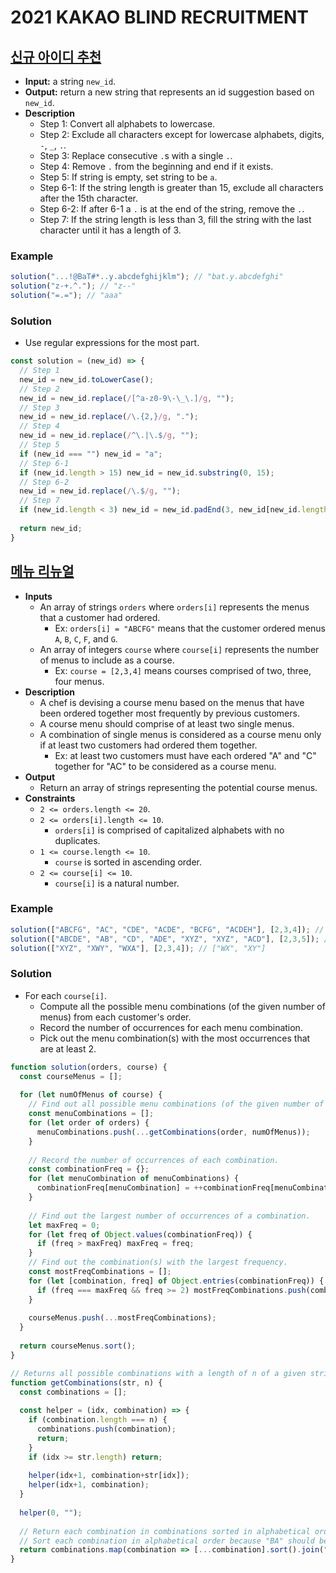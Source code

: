 # 2021 KAKAO BLIND RECRUITMENT

## [신규 아이디 추천](https://programmers.co.kr/learn/courses/30/lessons/72410)
- **Input:** a string `new_id`.
- **Output:** return a new string that represents an id suggestion based on `new_id`.
- **Description**
  - Step 1: Convert all alphabets to lowercase.
  - Step 2: Exclude all characters except for lowercase alphabets, digits, `-`, `_`, `.`.
  - Step 3: Replace consecutive `.`s with a single `.`.
  - Step 4: Remove `.` from the beginning and end if it exists.
  - Step 5: If string is empty, set string to be `a`.
  - Step 6-1: If the string length is greater than 15, exclude all characters after the 15th character.
  - Step 6-2: If after 6-1 a `.` is at the end of the string, remove the `.`.
  - Step 7: If the string length is less than 3, fill the string with the last character until it has a length of 3.
### Example
```js
solution("...!@BaT#*..y.abcdefghijklm"); // "bat.y.abcdefghi"
solution("z-+.^."); // "z--"
solution("=.="); // "aaa"
```
### Solution
- Use regular expressions for the most part.
```js
const solution = (new_id) => {
  // Step 1
  new_id = new_id.toLowerCase();
  // Step 2
  new_id = new_id.replace(/[^a-z0-9\-\_\.]/g, "");
  // Step 3
  new_id = new_id.replace(/\.{2,}/g, ".");
  // Step 4
  new_id = new_id.replace(/^\.|\.$/g, "");
  // Step 5
  if (new_id === "") new_id = "a";
  // Step 6-1
  if (new_id.length > 15) new_id = new_id.substring(0, 15);
  // Step 6-2
  new_id = new_id.replace(/\.$/g, "");
  // Step 7
  if (new_id.length < 3) new_id = new_id.padEnd(3, new_id[new_id.length-1]);
  
  return new_id;
}
```

## [메뉴 리뉴얼](https://programmers.co.kr/learn/courses/30/lessons/72411)
- **Inputs**
  - An array of strings `orders` where `orders[i]` represents the menus that a customer had ordered.
    - Ex: `orders[i] = "ABCFG"` means that the customer ordered menus `A`, `B`, `C`, `F`, and `G`.
  - An array of integers `course` where `course[i]` represents the number of menus to include as a course.
    - Ex: `course = [2,3,4]` means courses comprised of two, three, four menus.
- **Description**
  - A chef is devising a course menu based on the menus that have been ordered together most frequently by previous customers.
  - A course menu should comprise of at least two single menus.
  - A combination of single menus is considered as a course menu only if at least two customers had ordered them together.
    - Ex: at least two customers must have each ordered "A" and "C" together for "AC" to be considered as a course menu.
- **Output**
  - Return an array of strings representing the potential course menus.
- **Constraints**
  - `2 <= orders.length <= 20`.
  - `2 <= orders[i].length <= 10`.
    - `orders[i]` is comprised of capitalized alphabets with no duplicates.
  - `1 <= course.length <= 10`.
    - `course` is sorted in ascending order.
  - `2 <= course[i] <= 10`.
    - `course[i]` is a natural number.
### Example
```js
solution(["ABCFG", "AC", "CDE", "ACDE", "BCFG", "ACDEH"], [2,3,4]); // ["AC", "ACDE", "BCFG", "CDE"]
solution(["ABCDE", "AB", "CD", "ADE", "XYZ", "XYZ", "ACD"], [2,3,5]); // ["ACD", "AD", "ADE", "CD", "XYZ"]
solution(["XYZ", "XWY", "WXA"], [2,3,4]); // ["WX", "XY"]
```
### Solution
- For each `course[i]`.
  - Compute all the possible menu combinations (of the given number of menus) from each customer's order.
  - Record the number of occurrences for each menu combination.
  - Pick out the menu combination(s) with the most occurrences that are at least 2.
```js
function solution(orders, course) {
  const courseMenus = [];
  
  for (let numOfMenus of course) {
    // Find out all possible menu combinations (of the given number of menus) for each order.
    const menuCombinations = [];
    for (let order of orders) {
      menuCombinations.push(...getCombinations(order, numOfMenus));
    }
    
    // Record the number of occurrences of each combination.
    const combinationFreq = {};
    for (let menuCombination of menuCombinations) {
      combinationFreq[menuCombination] = ++combinationFreq[menuCombination] || 1;
    }
    
    // Find out the largest number of occurrences of a combination.
    let maxFreq = 0;
    for (let freq of Object.values(combinationFreq)) {
      if (freq > maxFreq) maxFreq = freq;
    }
    // Find out the combination(s) with the largest frequency.
    const mostFreqCombinations = [];
    for (let [combination, freq] of Object.entries(combinationFreq)) {
      if (freq === maxFreq && freq >= 2) mostFreqCombinations.push(combination);
    }
    
    courseMenus.push(...mostFreqCombinations);
  }
  
  return courseMenus.sort();
}

// Returns all possible combinations with a length of n of a given string.
function getCombinations(str, n) {
  const combinations = [];
  
  const helper = (idx, combination) => {
    if (combination.length === n) {
      combinations.push(combination);
      return;
    }
    if (idx >= str.length) return;
    
    helper(idx+1, combination+str[idx]);
    helper(idx+1, combination);
  }
  
  helper(0, "");
  
  // Return each combination in combinations sorted in alphabetical order.
  // Sort each combination in alphabetical order because "BA" should be counted as "AB" when counting occurrences.
  return combinations.map(combination => [...combination].sort().join(""));
}
```
